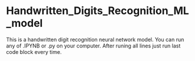 # Handwritten_Digits_Recognition_ML_model
This is a handwritten digit recognition neural network model.
You can run any of .IPYNB or .py on your computer.
After runing all lines just run last code block every time.
